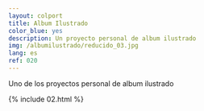 ```yaml
---
layout: colport
title: Album Ilustrado
color_blue: yes
description: Un proyecto personal de album ilustrado
img: /albumilustrado/reducido_03.jpg
lang: es
ref: 020
---
```


Uno de los proyectos personal de album ilustrado

{% include 02.html %}
